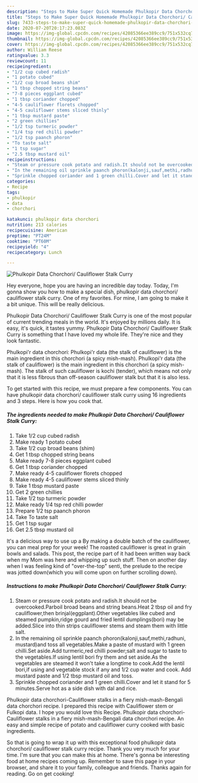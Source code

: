 ```yaml
---
description: "Steps to Make Super Quick Homemade Phulkopir Data Chorchori/ Cauliflower Stalk Curry"
title: "Steps to Make Super Quick Homemade Phulkopir Data Chorchori/ Cauliflower Stalk Curry"
slug: 7433-steps-to-make-super-quick-homemade-phulkopir-data-chorchori-cauliflower-stalk-curry
date: 2020-07-20T20:17:23.083Z
image: https://img-global.cpcdn.com/recipes/42085366ee389cc9/751x532cq70/phulkopir-data-chorchori-cauliflower-stalk-curry-recipe-main-photo.jpg
thumbnail: https://img-global.cpcdn.com/recipes/42085366ee389cc9/751x532cq70/phulkopir-data-chorchori-cauliflower-stalk-curry-recipe-main-photo.jpg
cover: https://img-global.cpcdn.com/recipes/42085366ee389cc9/751x532cq70/phulkopir-data-chorchori-cauliflower-stalk-curry-recipe-main-photo.jpg
author: William Reese
ratingvalue: 3.3
reviewcount: 11
recipeingredient:
- "1/2 cup cubed radish"
- "1 potato cubed"
- "1/2 cup broad beans shim"
- "1 tbsp chopped string beans"
- "7-8 pieces eggplant cubed"
- "1 tbsp coriander chopped"
- "4-5 cauliflower florets chopped"
- "4-5 cauliflower stems sliced thinly"
- "1 tbsp mustard paste"
- "2 green chillies"
- "1/2 tsp turmeric powder"
- "1/4 tsp red chilli powder"
- "1/2 tsp paanch phoron"
- "To taste salt"
- "1 tsp sugar"
- "2.5 tbsp mustard oil"
recipeinstructions:
- "Steam or pressure cook potato and radish.It should not be overcooked.Parboil broad beans and string beans.Heat 2 tbsp oil and fry cauliflower,then brinjal(eggplant).Other vegetables like cubed and steamed pumpkin,ridge gourd and fried lentil dumplings(bori) may be added.Slice into thin strips cauliflower stems and steam them with little salt."
- "In the remaining oil sprinkle paanch phoron(kalonji,sauf,methi,radhuni, mustard)and toss all vegetables.Make a paste of mustard with 1 green chilli.Set aside.Add turmeric,red chilli powder;salt and sugar to taste to the vegetables.If using lentil bori fry them and set aside.As the vegetables are steamed it won&#39;t take a longtime to cook.Add the lentil bori,if using and vegetable stock if any and 1/2 cup water and cook. Add mustard paste and 1/2 tbsp mustard oil and toss."
- "Sprinkle chopped coriander and 1 green chilli.Cover and let it stand for 5 minutes.Serve hot as a side dish with dal and rice."
categories:
- Recipe
tags:
- phulkopir
- data
- chorchori

katakunci: phulkopir data chorchori 
nutrition: 213 calories
recipecuisine: American
preptime: "PT24M"
cooktime: "PT60M"
recipeyield: "4"
recipecategory: Lunch

---
```



![Phulkopir Data Chorchori/ Cauliflower Stalk Curry](https://img-global.cpcdn.com/recipes/42085366ee389cc9/751x532cq70/phulkopir-data-chorchori-cauliflower-stalk-curry-recipe-main-photo.jpg)

Hey everyone, hope you are having an incredible day today. Today, I'm gonna show you how to make a special dish, phulkopir data chorchori/ cauliflower stalk curry. One of my favorites. For mine, I am going to make it a bit unique. This will be really delicious.

Phulkopir Data Chorchori/ Cauliflower Stalk Curry is one of the most popular of current trending meals in the world. It's enjoyed by millions daily. It is easy, it's quick, it tastes yummy. Phulkopir Data Chorchori/ Cauliflower Stalk Curry is something that I have loved my whole life. They're nice and they look fantastic.

Phulkopi&#39;r data chorchori: Phulkopi&#39;r data (the stalk of cauliflower) is the main ingredient in this chorchori (a spicy mish-mash). Phulkopi&#39;r data (the stalk of cauliflower) is the main ingredient in this chorchori (a spicy mish-mash). The stalk of such cauliflower is kochi (tender), which means not only that it is less fibrous than off-season cauliflower stalk but that it is also less.


To get started with this recipe, we must prepare a few components. You can have phulkopir data chorchori/ cauliflower stalk curry using 16 ingredients and 3 steps. Here is how you cook that.

<!--inarticleads1-->

##### The ingredients needed to make Phulkopir Data Chorchori/ Cauliflower Stalk Curry:

1. Take 1/2 cup cubed radish
1. Make ready 1 potato cubed
1. Take 1/2 cup broad beans (shim)
1. Get 1 tbsp chopped string beans
1. Make ready 7-8 pieces eggplant cubed
1. Get 1 tbsp coriander chopped
1. Make ready 4-5 cauliflower florets chopped
1. Make ready 4-5 cauliflower stems sliced thinly
1. Take 1 tbsp mustard paste
1. Get 2 green chillies
1. Take 1/2 tsp turmeric powder
1. Make ready 1/4 tsp red chilli powder
1. Prepare 1/2 tsp paanch phoron
1. Take To taste salt
1. Get 1 tsp sugar
1. Get 2.5 tbsp mustard oil


It&#39;s a delicious way to use up a By making a double batch of the cauliflower, you can meal prep for your week! The roasted cauliflower is great in grain bowls and salads. This post, the recipe part of it had been written way back when my Mom was here and whipping up such stuff. Then on another day when I was feeling kind of &#34;over-the-top&#34; senti, the prelude to the recipe was jotted down(which you will come upon on further scrolling down). 

<!--inarticleads2-->

##### Instructions to make Phulkopir Data Chorchori/ Cauliflower Stalk Curry:

1. Steam or pressure cook potato and radish.It should not be overcooked.Parboil broad beans and string beans.Heat 2 tbsp oil and fry cauliflower,then brinjal(eggplant).Other vegetables like cubed and steamed pumpkin,ridge gourd and fried lentil dumplings(bori) may be added.Slice into thin strips cauliflower stems and steam them with little salt.
1. In the remaining oil sprinkle paanch phoron(kalonji,sauf,methi,radhuni, mustard)and toss all vegetables.Make a paste of mustard with 1 green chilli.Set aside.Add turmeric,red chilli powder;salt and sugar to taste to the vegetables.If using lentil bori fry them and set aside.As the vegetables are steamed it won&#39;t take a longtime to cook.Add the lentil bori,if using and vegetable stock if any and 1/2 cup water and cook. Add mustard paste and 1/2 tbsp mustard oil and toss.
1. Sprinkle chopped coriander and 1 green chilli.Cover and let it stand for 5 minutes.Serve hot as a side dish with dal and rice.


Phulkopir data chorchori-Cauliflower stalks in a fiery mish-mash-Bengali data chorchori recipe. I prepared this recipe with Cauliflower stem or Fulkopi data. I hope you would love this Recipe. Phulkopir data chorchori-Cauliflower stalks in a fiery mish-mash-Bengali data chorchori recipe. An easy and simple recipe of potato and cauliflower curry cooked with basic ingredients. 

So that is going to wrap it up with this exceptional food phulkopir data chorchori/ cauliflower stalk curry recipe. Thank you very much for your time. I'm sure that you can make this at home. There's gonna be interesting food at home recipes coming up. Remember to save this page in your browser, and share it to your family, colleague and friends. Thanks again for reading. Go on get cooking!
